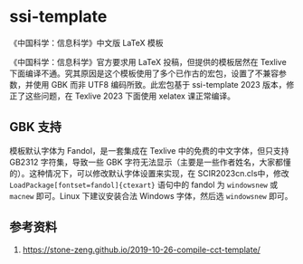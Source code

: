 # ssi-template
《中国科学：信息科学》中文版 LaTeX 模板

《中国科学：信息科学》官方要求用 LaTeX 投稿，但提供的模板居然在 Texlive 下面编译不通。究其原因是这个模板使用了多个已作古的宏包，设置了不兼容参数，并使用 GBK 而非 UTF8 编码所致。此宏包基于 ssi-template 2023 版本，修正了这些问题，在 Texlive 2023 下面使用 xelatex 课正常编译。

## GBK 支持

模板默认字体为 Fandol，是一套集成在 Texlive 中的免费的中文字体，但只支持 GB2312 字符集，导致一些 GBK 字符无法显示（主要是一些作者姓名，大家都懂的）。这种情况下，可以修改默认字体设置来实现，在 SCIR2023cn.cls中，修改 `LoadPackage[fontset=fandol]{ctexart}` 语句中的 fandol 为 `windowsnew` 或 `macnew` 即可。Linux 下建议安装合法 Windows 字体，然后选 `windowsnew` 即可。

## 参考资料

1. https://stone-zeng.github.io/2019-10-26-compile-cct-template/
